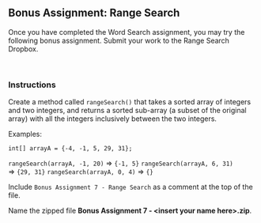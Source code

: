 ## Bonus Assignment: Range Search

Once you have completed the Word Search assignment, you may try the following bonus assignment.
Submit your work to the Range Search Dropbox.

 
### Instructions 

Create a method called `rangeSearch()` that takes a sorted array of integers and two integers, and returns a sorted sub-array (a subset of the original array) with all the integers inclusively between the two integers.  

Examples:

`int[] arrayA = {-4, -1, 5, 29, 31};`

`rangeSearch(arrayA, -1, 20)` => `{-1, 5}`
`rangeSearch(arrayA, 6, 31)` => `{29, 31}`
`rangeSearch(arrayA, 0, 4)` => `{}`
 

Include `Bonus Assignment 7 - Range Search` as a comment at the top of the file. 

Name the zipped file **Bonus Assignment 7 - \<insert your name here>.zip**.

